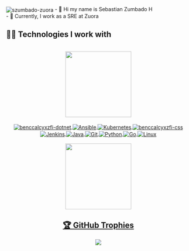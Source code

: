 <img align="center" alt="szumbado-zuora"  src="https://komarev.com/ghpvc/?username=szumbado-zuora&style=flat-square">
- 👋 Hi my name is Sebastian Zumbado H</br>
- 👀 Currently, I work as a SRE at Zuora
<h2>👨‍💻 Technologies I work with</h2>
<div align="center"><br>
  <a href="https://github.com/szumbado-zuora">
  <img height="180em" src="https://github-readme-stats.vercel.app/api?username=szumbado-zuora&hide_border=true&count_private=true&show_icons=true&theme=blue-green&include_all_commits=true"/>
<div align=center style="display: inline_block"><br>
  <img align="center" alt="benccalcyxzfi-dotnet" src="https://img.shields.io/badge/DevSecOps-blue?style=for-the-badge&logo=devops&logoColor=white">
  <img align="center" alt="Ansible"  src="https://img.shields.io/badge/Ansible-239120?style=for-the-badge&logo=ansible&logoColor=white">
  <img align="center" alt="Kubernetes"  src="https://img.shields.io/badge/Terraform-blueviolet?style=for-the-badge&logo=Terraform&logoColor=white">
  <img align="center" alt="benccalcyxzfi-css"  src="https://img.shields.io/badge/Openshift-red?&style=for-the-badge&logo=kubernetes&logoColor=white">
  <img align="center" alt="Jenkins"  src="https://img.shields.io/badge/Jenkins-ff69b4?style=for-the-badge&logo=jenkins&logoColor=white">
  <img align="center" alt="Java"  src="https://img.shields.io/badge/Java-F7DF1E?style=for-the-badge&logo=java&logoColor=black">
  <img align="center" alt="Git"  src="https://img.shields.io/badge/Git-0769AD?style=for-the-badge&logo=git&logoColor=white">
  <img align="center" alt="Python"  src="https://img.shields.io/badge/Python-14354C?style=for-the-badge&logo=python&logoColor=white">
  <img align="center" alt="Go"  src="https://img.shields.io/badge/Go-9cf?style=for-the-badge&logo=go&logoColor=white">
  <img align="center" alt="Linux"  src="https://img.shields.io/badge/Linux-yellow?style=for-the-badge&logo=linux&logoColor=white">
</div>
<br>
  <img height="180em" src="https://github-readme-stats.vercel.app/api/top-langs/?username=szumbado-zuora&theme=blue-green&langs_count=5&hide_border=true"/>

  <h2>🏆 GitHub Trophies</h2>
<img src="https://github-readme-streak-stats.herokuapp.com?user=szumbado-zuora&theme=blue-green&hide_border=true&date_format=M%20j%5B%2C%20Y%5D" >
